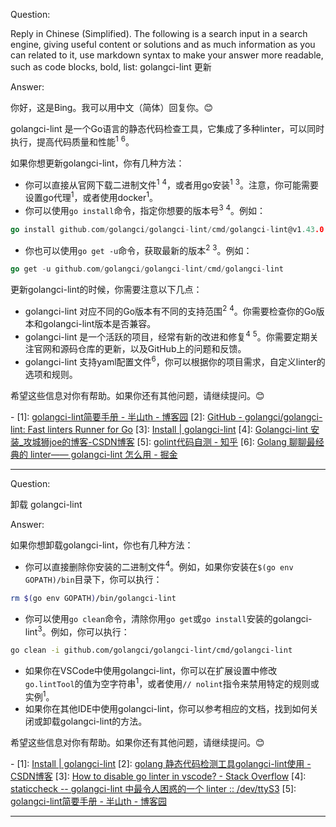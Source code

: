 Question:

Reply in Chinese (Simplified).
The following is a search input in a search engine, giving useful content or solutions and as much information as you can related to it, use markdown syntax to make your answer more readable, such as code blocks, bold, list:
golangci-lint 更新

Answer:

你好，这是Bing。我可以用中文（简体）回复你。😊

golangci-lint 是一个Go语言的静态代码检查工具，它集成了多种linter，可以同时执行，提高代码质量和性能<sup>1</sup> <sup>6</sup>。

如果你想更新golangci-lint，你有几种方法：

- 你可以直接从官网下载二进制文件<sup>1</sup> <sup>4</sup>，或者用go安装<sup>1</sup> <sup>3</sup>。注意，你可能需要设置go代理<sup>1</sup>，或者使用docker<sup>1</sup>。
- 你可以使用`go install`命令，指定你想要的版本号<sup>3</sup> <sup>4</sup>。例如：

```go
go install github.com/golangci/golangci-lint/cmd/golangci-lint@v1.43.0
```

- 你也可以使用`go get -u`命令，获取最新的版本<sup>2</sup> <sup>3</sup>。例如：

```go
go get -u github.com/golangci/golangci-lint/cmd/golangci-lint
```

更新golangci-lint的时候，你需要注意以下几点：

- golangci-lint 对应不同的Go版本有不同的支持范围<sup>2</sup> <sup>4</sup>。你需要检查你的Go版本和golangci-lint版本是否兼容。
- golangci-lint 是一个活跃的项目，经常有新的改进和修复<sup>4</sup> <sup>5</sup>。你需要定期关注官网和源码仓库的更新，以及GitHub上的问题和反馈。
- golangci-lint 支持yaml配置文件<sup>6</sup>，你可以根据你的项目需求，自定义linter的选项和规则。

希望这些信息对你有帮助。如果你还有其他问题，请继续提问。😊

\-
\[1]: [golangci-lint简要手册 - 半山th - 博客园](https://www.cnblogs.com/xdao/p/golangci-lint.html)
\[2]: [GitHub - golangci/golangci-lint: Fast linters Runner for Go](https://github.com/golangci/golangci-lint)
\[3]: [Install | golangci-lint](https://golangci-lint.run/usage/install/)
\[4]: [Golangci-lint 安装_攻城狮joe的博客-CSDN博客](https://blog.csdn.net/whq19890827/article/details/121451392)
\[5]: [golint代码自测 - 知乎](https://zhuanlan.zhihu.com/p/152459229)
\[6]: [Golang 聊聊最经典的 linter—— golangci-lint 怎么用 - 掘金](https://juejin.cn/post/7130188153792495630)

<hr/>

Question:

卸载 golangci-lint 

Answer:

如果你想卸载golangci-lint，你也有几种方法：

- 你可以直接删除你安装的二进制文件<sup>4</sup>。例如，如果你安装在`$(go env GOPATH)/bin`目录下，你可以执行：

```bash
rm $(go env GOPATH)/bin/golangci-lint
```

- 你可以使用`go clean`命令，清除你用`go get`或`go install`安装的golangci-lint<sup>3</sup>。例如，你可以执行：

```bash
go clean -i github.com/golangci/golangci-lint/cmd/golangci-lint
```

- 如果你在VSCode中使用golangci-lint，你可以在扩展设置中修改`go.lintTool`的值为空字符串<sup>1</sup>，或者使用`// nolint`指令来禁用特定的规则或实例<sup>1</sup>。
- 如果你在其他IDE中使用golangci-lint，你可以参考相应的文档，找到如何关闭或卸载golangci-lint的方法。

希望这些信息对你有帮助。如果你还有其他问题，请继续提问。😊

\-
\[1]: [Install | golangci-lint](https://golangci-lint.run/usage/install/)
\[2]: [golang 静态代码检测工具golangci-lint使用 - CSDN博客](https://blog.csdn.net/woailuo626/article/details/101377654)
\[3]: [How to disable go linter in vscode? - Stack Overflow](https://stackoverflow.com/questions/65124903/how-to-disable-go-linter-in-vscode)
\[4]: [staticcheck -- golangci-lint 中最令人困惑的一个 linter :: /dev/ttyS3](https://ttys3.dev/post/staticcheck-the-most-confusing-linter-in-golangci-lint/)
\[5]: [golangci-lint简要手册 - 半山th - 博客园](https://www.cnblogs.com/xdao/p/golangci-lint.html)

<hr/>


